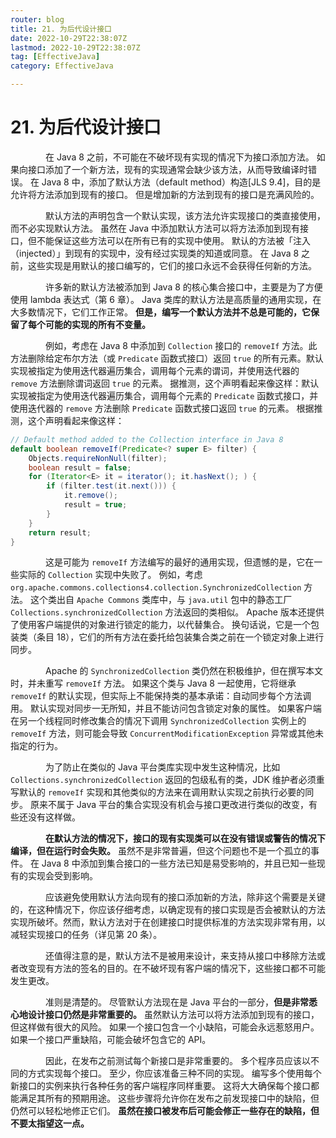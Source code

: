 ```yaml
---
router: blog
title: 21. 为后代设计接口
date: 2022-10-29T22:38:07Z
lastmod: 2022-10-29T22:38:07Z
tag: [EffectiveJava]
category: EffectiveJava

---
```


# 21. 为后代设计接口


　　　　在 Java 8 之前，不可能在不破坏现有实现的情况下为接口添加方法。 如果向接口添加了一个新方法，现有的实现通常会缺少该方法，从而导致编译时错误。 在 Java 8 中，添加了默认方法（default method）构造[JLS 9.4]，目的是允许将方法添加到现有的接口。 但是增加新的方法到现有的接口是充满风险的。

　　　　默认方法的声明包含一个默认实现，该方法允许实现接口的类直接使用，而不必实现默认方法。 虽然在 Java 中添加默认方法可以将方法添加到现有接口，但不能保证这些方法可以在所有已有的实现中使用。 默认的方法被「注入（injected）」到现有的实现中，没有经过实现类的知道或同意。 在 Java 8 之前，这些实现是用默认的接口编写的，它们的接口永远不会获得任何新的方法。

　　　　许多新的默认方法被添加到 Java 8 的核心集合接口中，主要是为了方便使用 lambda 表达式（第 6 章）。 Java 类库的默认方法是高质量的通用实现，在大多数情况下，它们工作正常。 **但是，编写一个默认方法并不总是可能的，它保留了每个可能的实现的所有不变量。**

　　　　例如，考虑在 Java 8 中添加到 `Collection` 接口的 `removeIf` 方法。此方法删除给定布尔方法（或 `Predicate` 函数式接口）返回 `true` 的所有元素。默认实现被指定为使用迭代器遍历集合，调用每个元素的谓词，并使用迭代器的 `remove` 方法删除谓词返回 `true` 的元素。 据推测，这个声明看起来像这样：默认实现被指定为使用迭代器遍历集合，调用每个元素的 `Predicate` 函数式接口，并使用迭代器的 `remove` 方法删除 `Predicate` 函数式接口返回 `true` 的元素。 根据推测，这个声明看起来像这样：

```java
// Default method added to the Collection interface in Java 8
default boolean removeIf(Predicate<? super E> filter) {
    Objects.requireNonNull(filter);
    boolean result = false;
    for (Iterator<E> it = iterator(); it.hasNext(); ) {
        if (filter.test(it.next())) {
            it.remove();
            result = true;
        }
    }
    return result;
}
```

　　　　这是可能为 `removeIf` 方法编写的最好的通用实现，但遗憾的是，它在一些实际的 `Collection` 实现中失败了。 例如，考虑 `org.apache.commons.collections4.collection.SynchronizedCollection` 方法。 这个类出自 `Apache Commons` 类库中，与 `java.util` 包中的静态工厂 `Collections.synchronizedCollection` 方法返回的类相似。 Apache 版本还提供了使用客户端提供的对象进行锁定的能力，以代替集合。 换句话说，它是一个包装类（条目 18），它们的所有方法在委托给包装集合类之前在一个锁定对象上进行同步。

　　　　Apache 的 `SynchronizedCollection` 类仍然在积极维护，但在撰写本文时，并未重写 `removeIf` 方法。 如果这个类与 Java 8 一起使用，它将继承 `removeIf` 的默认实现，但实际上不能保持类的基本承诺：自动同步每个方法调用。 默认实现对同步一无所知，并且不能访问包含锁定对象的属性。 如果客户端在另一个线程同时修改集合的情况下调用 `SynchronizedCollection` 实例上的 `removeIf` 方法，则可能会导致 `ConcurrentModificationException` 异常或其他未指定的行为。

　　　　为了防止在类似的 Java 平台类库实现中发生这种情况，比如 `Collections.synchronizedCollection` 返回的包级私有的类，JDK 维护者必须重写默认的 `removeIf` 实现和其他类似的方法来在调用默认实现之前执行必要的同步。 原来不属于 Java 平台的集合实现没有机会与接口更改进行类似的改变，有些还没有这样做。

　　　　**在默认方法的情况下，接口的现有实现类可以在没有错误或警告的情况下编译，但在运行时会失败。**   虽然不是非常普遍，但这个问题也不是一个孤立的事件。 在 Java 8 中添加到集合接口的一些方法已知是易受影响的，并且已知一些现有的实现会受到影响。

　　　　应该避免使用默认方法向现有的接口添加新的方法，除非这个需要是关键的，在这种情况下，你应该仔细考虑，以确定现有的接口实现是否会被默认的方法实现所破坏。然而，默认方法对于在创建接口时提供标准的方法实现非常有用，以减轻实现接口的任务（详见第 20 条）。

　　　　还值得注意的是，默认方法不是被用来设计，来支持从接口中移除方法或者改变现有方法的签名的目的。在不破坏现有客户端的情况下，这些接口都不可能发生更改。

　　　　准则是清楚的。 尽管默认方法现在是 Java 平台的一部分，**但是非常悉心地设计接口仍然是非常重要的。**   虽然默认方法可以将方法添加到现有的接口，但这样做有很大的风险。 如果一个接口包含一个小缺陷，可能会永远惹怒用户。 如果一个接口严重缺陷，可能会破坏包含它的 API。

　　　　因此，在发布之前测试每个新接口是非常重要的。 多个程序员应该以不同的方式实现每个接口。 至少，你应该准备三种不同的实现。 编写多个使用每个新接口的实例来执行各种任务的客户端程序同样重要。 这将大大确保每个接口都能满足其所有的预期用途。 这些步骤将允许你在发布之前发现接口中的缺陷，但仍然可以轻松地修正它们。  **虽然在接口被发布后可能会修正一些存在的缺陷，但不要太指望这一点。**

